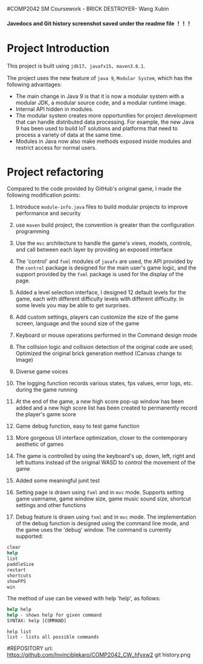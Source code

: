 #COMP2042 SM Coursework - BRICK DESTROYER- Wang Xubin

#### Javedocs and Git history screenshot saved under the readme file ！！！

#  Project Introduction

This project is built using `jdk17`、`javafx15`、`maven3.6.1`.

The project uses the new feature of `java 9`, `Modular System`, which has the following advantages:

- The main change in Java 9 is that it is now a modular system with a modular JDK, a modular source code, and a modular runtime image.
- Internal API hidden in modules.
- The modular system creates more opportunities for project development that can handle distributed data processing. For example, the new Java 9 has been used to build IoT solutions and platforms that need to process a variety of data at the same time.
- Modules in Java now also make methods exposed inside modules and restrict access for normal users.

#  Project refactoring

Compared to the code provided by GitHub's original game, I made the following modification points:

1. Introduce `module-info.java` files to build modular projects to improve performance and security

2. use `maven` build project, the convention is greater than the configuration programming
3. Use the `mvc` architecture to handle the game's views, models, controls, and call between each layer by providing an exposed interface
4. The 'control' and `fxml` modules of `javafx` are used, the API provided by the `control` package is designed for the main user's game logic, and the support provided by the `fxml` package is used for the display of the page.
5. Added a level selection interface, I designed 12 default levels for the game, each with different difficulty levels with different difficulty. In some levels you may be able to get surprises.
6. Add custom settings, players can customize the size of the game screen, language and the sound size of the game
7. Keyboard or mouse operations performed in the Command design mode
8. The collision logic and collision detection of the original code are used; Optimized the original brick generation method (Canvas change to Image)
9. Diverse game voices
10. The logging function records various states, fps values, error logs, etc. during the game running
11. At the end of the game, a new high score pop-up window has been added and a new high score list has been created to permanently record the player's game score
12. Game debug function, easy to test game function
13. More gorgeous UI interface optimization, closer to the contemporary aesthetic of games
14. The game is controlled by using the keyboard's up, down, left, right and left buttons instead of the original WASD to control the movement of the game
15. Added some meaningful junit test
16. Setting page is drawn using `fxml` and in `mvc` mode. Supports setting game username, game window size, game music sound size, shortcut settings and other functions
17. Debug feature is drawn using `fxml` and in `mvc` mode. The implementation of the debug function is designed using the command line mode, and the game uses the 'debug' window. The command is currently supported:
```cmd
clear
help
list
paddleSize
restart
shortcuts
showFPS
win
```
The method of use can be viewed with help 'help', as follows:
```cmd
help help
help - shows help for given command
SYNTAX: help [COMMAND]
```
```
help list
list - lists all possible commands
```

#REPOSITORY url: https://github.com/Invinciblekaro/COMP2042_CW_hfyxw2
git history.png
